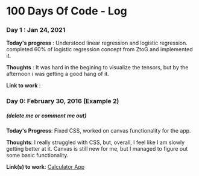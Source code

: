 # 100 Days Of Code - Log


### Day 1 : Jan 24, 2021

**Today's progress** : Understood linear regression and logistic regression. completed 60% of logistic regression concept from ZtoG and implemented it.

**Thoughts** : It was hard in the begining to visualize the tensors, but by the afternoon i was getting a good hang of it.

**Link to work** : 

### Day 0: February 30, 2016 (Example 2)
##### (delete me or comment me out)

**Today's Progress**: Fixed CSS, worked on canvas functionality for the app.

**Thoughts**: I really struggled with CSS, but, overall, I feel like I am slowly getting better at it. Canvas is still new for me, but I managed to figure out some basic functionality.

**Link(s) to work**: [Calculator App](http://www.example.com)
